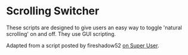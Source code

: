 Scrolling Switcher
=======

These scripts are designed to give users an easy way to toggle 'natural scrolling' on and off. They use GUI scripting.

Adapted from a script posted by fireshadow52 [on Super User](http://superuser.com/questions/321024/os-x-lion-inverted-scrolling-automation-shortcut).
